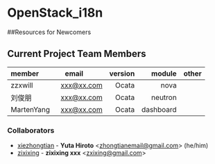 # OpenStack_i18n

##Resources for Newcomers

## Current Project Team Members
|member         | email         | version |module |other |
| ------------- |:-------------:| -----:|-----:|-----:|
| zzxwill      | xxx@xx.com | Ocata | nova |
| 刘俊朋      | xxx@xx.com     |   Ocata |neutron |
| MartenYang | xxx@xx.com     |    Ocata |dashboard |
### Collaborators
* [xiezhongtian](https://github.com/zhongtianxie) -
**Yuta Hiroto** &lt;zhongtianemail@gmail.com&gt; (he/him)
* [zixixing](https://github.com/zixixing) -
**zixixing  xxx** &lt;zxixing@gmail.com&gt;
